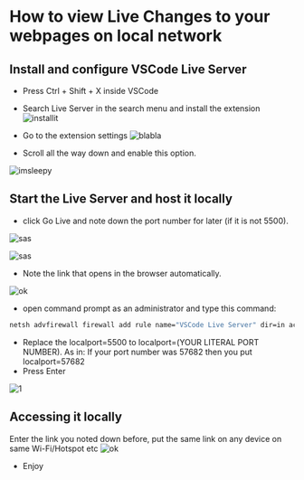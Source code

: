 # How to view Live Changes to your webpages on local network

## Install and configure VSCode Live Server
- Press Ctrl + Shift + X inside VSCode
- Search Live Server in the search menu and install the extension
![installit](https://i.imgur.com/4jh0VDj.png)

- Go to the extension settings
![blabla](https://i.imgur.com/Lrte88Q.png)

- Scroll all the way down and enable this option.

![imsleepy](https://i.imgur.com/yyPD9Bo.png)

## Start the Live Server and host it locally

- click Go Live and note down the port number for later (if it is not 5500).

![sas](https://i.imgur.com/yy5I0AU.png)

![sas](https://i.imgur.com/ukvV8g1.png)

- Note the link that opens in the browser automatically.

![ok](https://i.imgur.com/KhiGMBZ.png)

- open command prompt as an administrator and type this command:
```cmd
netsh advfirewall firewall add rule name="VSCode Live Server" dir=in action=allow protocol=TCP localport=5500
```
- Replace the localport=5500 to localport=(YOUR LITERAL PORT NUMBER).
As in: If your port number was 57682 then you put localport=57682
- Press Enter

![1](https://i.imgur.com/geEcXTm.png)

## Accessing it locally

Enter the link you noted down before, put the same link on any device on same Wi-Fi/Hotspot etc
![ok](https://i.imgur.com/KhiGMBZ.png)
- Enjoy
